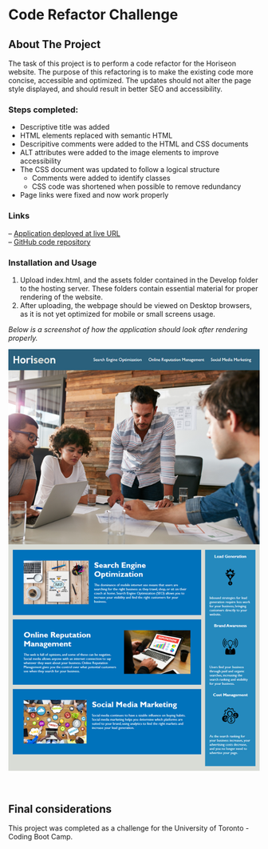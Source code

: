 # Code Refactor Challenge

## About The Project

The task of this project is to perform a code refactor for the Horiseon website. The purpose of this refactoring is to make the existing code more concise, accessible and optimized. The updates should not alter the page style displayed, and should result in better SEO and accessibility.

### Steps completed:
* Descriptive title was added
* HTML elements replaced with semantic HTML
* Descripitive comments were added to the HTML and CSS documents
* ALT attributes were added to the image elements to improve accessibility
* The CSS document was updated to follow a logical structure
    * Comments were added to identify classes
    * CSS code was shortened when possible to remove redundancy
* Page links were fixed and now work properly

### Links

– [Application deployed at live URL](https://rfabreu.github.io/module-one-challenge/)<br />
– [GitHub code repository](https://github.com/rfabreu/module-one-challenge)

### Installation and Usage

1. Upload index.html, and the assets folder contained in the Develop folder to the hosting server. These folders contain essential material for proper rendering of the website.
2. After uploading, the webpage should be viewed on Desktop browsers, as it is not yet optimized for mobile or small screens usage.

_Below is a screenshot of how the application should look after rendering properly._

![Webpage screenshot](./Develop/assets/images/screenshot.png "Webpage screenshot")

<br />

## Final considerations

This project was completed as a challenge for the University of Toronto - Coding Boot Camp.
